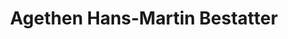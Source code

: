 ---
title: "Agethen Hans-Martin Bestatter"
url: /bochum/agethen-hans-martin-bestatter/
shop: Allgemein
---